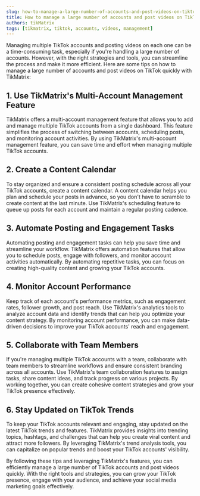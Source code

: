 ```yaml
---
slug: how-to-manage-a-large-number-of-accounts-and-post-videos-on-tiktok-quickly
title: How to manage a large number of accounts and post videos on TikTok quickly
authors: tikMatrix
tags: [tikmatrix, tiktok, accounts, videos, management]
---
```


Managing multiple TikTok accounts and posting videos on each one can be a time-consuming task, especially if you're handling a large number of accounts. However, with the right strategies and tools, you can streamline the process and make it more efficient. Here are some tips on how to manage a large number of accounts and post videos on TikTok quickly with TikMatrix:

## 1. Use TikMatrix's Multi-Account Management Feature

TikMatrix offers a multi-account management feature that allows you to add and manage multiple TikTok accounts from a single dashboard. This feature simplifies the process of switching between accounts, scheduling posts, and monitoring account activities. By using TikMatrix's multi-account management feature, you can save time and effort when managing multiple TikTok accounts.

## 2. Create a Content Calendar

To stay organized and ensure a consistent posting schedule across all your TikTok accounts, create a content calendar. A content calendar helps you plan and schedule your posts in advance, so you don't have to scramble to create content at the last minute. Use TikMatrix's scheduling feature to queue up posts for each account and maintain a regular posting cadence.

## 3. Automate Posting and Engagement Tasks

Automating posting and engagement tasks can help you save time and streamline your workflow. TikMatrix offers automation features that allow you to schedule posts, engage with followers, and monitor account activities automatically. By automating repetitive tasks, you can focus on creating high-quality content and growing your TikTok accounts.

## 4. Monitor Account Performance

Keep track of each account's performance metrics, such as engagement rates, follower growth, and post reach. Use TikMatrix's analytics tools to analyze account data and identify trends that can help you optimize your content strategy. By monitoring account performance, you can make data-driven decisions to improve your TikTok accounts' reach and engagement.

## 5. Collaborate with Team Members

If you're managing multiple TikTok accounts with a team, collaborate with team members to streamline workflows and ensure consistent branding across all accounts. Use TikMatrix's team collaboration features to assign tasks, share content ideas, and track progress on various projects. By working together, you can create cohesive content strategies and grow your TikTok presence effectively.

## 6. Stay Updated on TikTok Trends

To keep your TikTok accounts relevant and engaging, stay updated on the latest TikTok trends and features. TikMatrix provides insights into trending topics, hashtags, and challenges that can help you create viral content and attract more followers. By leveraging TikMatrix's trend analysis tools, you can capitalize on popular trends and boost your TikTok accounts' visibility.

By following these tips and leveraging TikMatrix's features, you can efficiently manage a large number of TikTok accounts and post videos quickly. With the right tools and strategies, you can grow your TikTok presence, engage with your audience, and achieve your social media marketing goals effectively.
